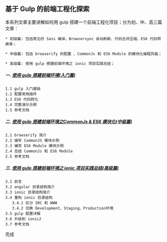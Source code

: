 ## 基于 Gulp 的前端工程化探索

本系列文章主要讲解如何用 gulp 搭建一个前端工程化项目；分为初、中、高三篇文章：

    * 初级篇: 包括常见的 Sass 编译、Browsersync 自动刷新、代码合并压缩、ES6 代码转换等；

    * 中级篇: 包括 browserify 的配置 、CommonJs 和 ES6 Module 的模块化编程风格；

    * 高级篇: 使用 gulp 搭建前端环境之 ionic 项目实践总结；



##### 一.  [使用 gulp 搭建前端环境(入门篇)](https://github.com/chenbin92/ES6-with-gulp-babel/issues/3)

    1.1 gulp 入门基础
    1.2 配置常用插件
    1.3 ES6 代码转化
    1.4 完整演示示例
    1.5 参考文档


##### 二.  [使用 gulp 搭建前端环境之CommonJs & ES6 模块化(中级篇)](https://github.com/chenbin92/ES6-with-gulp-babel/issues/4)

    2.1 browserify 简介
    2.2 编写 CommonJS 模块示例
    2.3 编写 ES6 Module 模块示例
    2.4 总结 CommonJs 和 ES6 Module
    2.5 参考文档


##### 三.  [使用 gulp 搭建前端环境之 ionic 项目实践总结(高级篇)](https://github.com/chenbin92/ES6-with-gulp-babel/issues/6)
    
    3.1 前言
    3.2 angular 目录结构简介
    3.3 ionic 目录结构简介
    3.4 重构 ionic 目录结构
       3.4.1 区分 SRC 和 WWW
       3.4.2 切换 Development、Staging、Production环境
    3.5 gulp 配置详解
    3.6 升级到 ionic2 
    3.7 参考文档
    
完成

